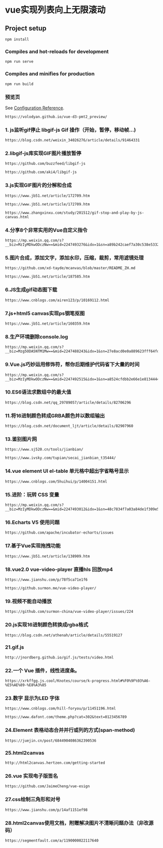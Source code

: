 # vue实现列表向上无限滚动

## Project setup
```
npm install
```

### Compiles and hot-reloads for development
```
npm run serve
```

### Compiles and minifies for production
```
npm run build
```

### 预览页
See [Configuration Reference](https://volodyan.github.io/vue-d3-pmt2_preview/).
```
https://volodyan.github.io/vue-d3-pmt2_preview/

```

### 1. js监听gif停止 libgif-js Gif 操作（开始，暂停，移动帧...)

```
https://blog.csdn.net/weixin_34026276/article/details/91464331

```

### 2.libgif-js库实现GIF图片播放暂停

```
https://github.com/buzzfeed/libgif-js

```

```
https://github.com/aki4/libgif-js

```

### 3.js实现GIF图片的分解和合成

```
https://www.jb51.net/article/172709.htm

https://www.jb51.net/article/172709.htm

```
```
https://www.zhangxinxu.com/study/201512/gif-stop-and-play-by-js-canvas.html

```

### 4.分享8个非常实用的Vue自定义指令

```
https://mp.weixin.qq.com/s?__biz=MzIyMDkwODczNw==&mid=2247493276&idx=1&sn=a89b242caef7a30c538e533205215871&chksm=97c67b32a0b1f224fa8584df7535a0299e37b8238f73f0626fdd2054644bc2d1e56d9e83e05f&mpshare=1&scene=23&srcid=1220C5cb4TJwRDbr3PJFU3AV&sharer_sharetime=1608432540880&sharer_shareid=3b3342553652b34abdd76a424745b653#rd

```

### 5.图片合成，添加文字，添加水印，压缩，裁剪，常用滤镜处理

```
https://github.com/xd-tayde/mcanvas/blob/master/README_ZH.md

```

```
https://www.jb51.net/article/187585.htm

```

### 6.JS生成gif动态图下载

```
https://www.cnblogs.com/airen123/p/10169112.html

```

### 7.js+html5 canvas实现ps钢笔抠图

```
https://www.jb51.net/article/160359.htm

```

### 8.生产环境删除console.log

```
https://mp.weixin.qq.com/s?__biz=Mzg5ODA5NTM1Mw==&mid=2247488243&idx=1&sn=27e8acd0e0a889623fff64fd116f8f67&chksm=c0669365f7111a7363d378dd3ad1850ff4f449ea0f2a070129fa3d13170d6d2fbe2f6a288715&mpshare=1&scene=23&srcid=1215b9sJhNtuPqQwmCnlcaZh&sharer_sharetime=1607995618023&sharer_shareid=3b3342553652b34abdd76a424745b653#rd

```

### 9.Vue.js巧妙运用修饰符，帮你后期维护代码省下大量的时间

```
https://mp.weixin.qq.com/s?__biz=MzIyMDkwODczNw==&mid=2247492515&idx=1&sn=a8524cfdbb2e66e1e8134444e1f06099&chksm=97c67e0da0b1f71bafe66c8596bf494368422b820abbba5919565020ffd835b2dacfe2deada2&mpshare=1&scene=23&srcid=1215ueMEHa7iUs0K9jXOpr5z&sharer_sharetime=1607980733011&sharer_shareid=3b3342553652b34abdd76a424745b653#rd

```

### 10.ES6语法求数组中的最大值

```
https://blog.csdn.net/qq_29789057/article/details/82706296

```
### 11.将16进制颜色转成GRBA颜色并以数组输出

```
https://blog.csdn.net/document_ljt/article/details/82907960

```
### 13.鉴别图片网

```
https://www.sj520.cn/tools/jianbian/

https://www.ivsky.com/tupian/secai_jianbian_t35444/

```

### 14.vue element UI el-table 单元格中超出字省略号显示

```
https://www.cnblogs.com/5huihui/p/14004151.html

```

### 15.进阶：玩转 CSS 变量

```
https://mp.weixin.qq.com/s?__biz=MzIyMDkwODczNw==&mid=2247493012&idx=1&sn=48c7834f7a03a84de1f309e5e9e27595&chksm=97c6783aa0b1f12c5c8b13d5135602c013fd5be62b055709588689f39d541f8b05e6eee3e2b1&mpshare=1&scene=23&srcid=1208pZ2X1EEuZncvmlhEWFiq&sharer_sharetime=1607402377046&sharer_shareid=3b3342553652b34abdd76a424745b653#rd

```
### 16.Echarts V5 使用问题

```
https://github.com/apache/incubator-echarts/issues

```

### 17.基于Vue实现拖拽功能

```
https://www.jb51.net/article/138909.htm

```

### 18.vue2.0 vue-video-player 直播hls 回放mp4

```
https://www.jianshu.com/p/78f5ca71e1f6

https://github.surmon.me/vue-video-player/

```

### 19.视频不能自动播放

```
https://github.com/surmon-china/vue-video-player/issues/224

```
### 20.js实现16进制颜色转换成rgba格式

```
https://blog.csdn.net/athenah/article/details/55519127

```
### 21.gif.js

```
http://jnordberg.github.io/gif.js/tests/video.html

```

### 22.一个 Vue 插件，线性进度条。

```
https://xrkffgg.js.cool/Knotes/course/k-progress.html#%F0%9F%93%A6-%E5%AE%89-%E8%A3%85

```

### 23.数字 显示为LED 字体

```
https://www.cnblogs.com/hill-foryou/p/11451196.html

https://www.dafont.com/theme.php?cat=302&text=0123456789

```

### 24.Element 表格动态合并并行或列的方式(span-method)

```
https://juejin.cn/post/6844904086362390536

```
### 25.html2canvas

```
http://html2canvas.hertzen.com/getting-started

```

### 26.vue 实现电子版签名

```
https://github.com/JaimeCheng/vue-esign

```

### 27.css绘制三角形和对号

```
https://www.jianshu.com/p/14af1151ef98

```
### 28.html2canvas使用文档，附赠解决图片不清晰问题办法（非改源码）

```
https://segmentfault.com/a/1190000022117640

```
